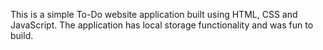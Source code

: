 This is a simple To-Do website application built using HTML, CSS and JavaScript. The application has local storage functionality and was fun to build. 
